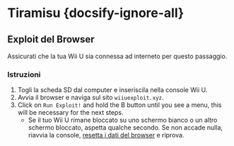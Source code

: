 # Tiramisu {docsify-ignore-all}

## Exploit del Browser

Assicurati che la tua Wii U sia connessa ad interneto per questo passaggio.

### Istruzioni

1. Togli la scheda SD dal computer e inseriscila nella console Wii U.
1. Avvia il browser e naviga sul sito `wiiuexploit.xyz`.
1. Click on `Run Exploit!` and hold the B button until you see a menu, this will be necessary for the next steps.
    - Se il tuo Wii U rimane bloccato su uno schermo bianco o un altro schermo bloccato, aspetta qualche secondo. Se non accade nulla, riavvia la console, [resetta i dati del browser](https://en-americas-support.nintendo.com/app/answers/detail/a_id/1507/~/how-to-delete-the-internet-browser-history) e riprova.

